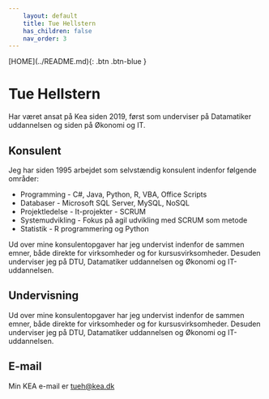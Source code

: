 ```yaml
---
    layout: default
    title: Tue Hellstern
    has_children: false
    nav_order: 3
---
```


<span class="fs-1">
[HOME](../README.md){: .btn .btn-blue }
</span>

# Tue Hellstern
Har været ansat på Kea siden 2019, først som underviser på Datamatiker uddannelsen og siden på Økonomi og IT.

## Konsulent
Jeg har siden 1995 arbejdet som selvstændig konsulent indenfor følgende områder:

- Programming - C#, Java, Python, R, VBA, Office Scripts
- Databaser - Microsoft SQL Server, MySQL, NoSQL
- Projektledelse - It-projekter - SCRUM
- Systemudvikling - Fokus på agil udvikling med SCRUM som metode
- Statistik - R programmering og Python

Ud over mine konsulentopgaver har jeg undervist indenfor de sammen emner, både direkte for virksomheder og for kursusvirksomheder. Desuden underviser jeg på DTU, Datamatiker uddannelsen og Økonomi og IT-uddannelsen.

## Undervisning
Ud over mine konsulentopgaver har jeg undervist indenfor de sammen emner, både direkte for virksomheder og for kursusvirksomheder. Desuden underviser jeg på DTU, Datamatiker uddannelsen og Økonomi og IT-uddannelsen.

## E-mail
Min KEA e-mail er <tueh@kea.dk>
